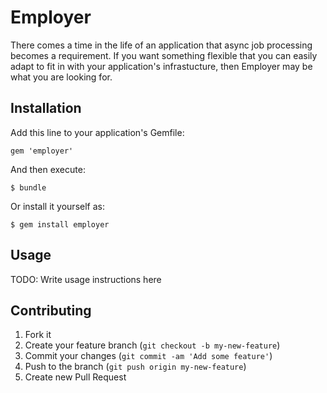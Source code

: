 # Employer

There comes a time in the life of an application that async job processing
becomes a requirement. If you want something flexible that you can easily adapt
to fit in with your application's infrastucture, then Employer may be what you
are looking for.

## Installation

Add this line to your application's Gemfile:

    gem 'employer'

And then execute:

    $ bundle

Or install it yourself as:

    $ gem install employer

## Usage

TODO: Write usage instructions here

## Contributing

1. Fork it
2. Create your feature branch (`git checkout -b my-new-feature`)
3. Commit your changes (`git commit -am 'Add some feature'`)
4. Push to the branch (`git push origin my-new-feature`)
5. Create new Pull Request
